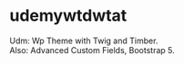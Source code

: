 # udemywtdwtat
Udm: Wp Theme with Twig and Timber.<br/>
Also: Advanced Custom Fields, Bootstrap 5.<br/>
